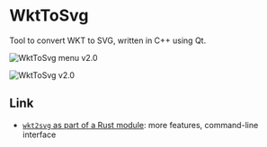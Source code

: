 # WktToSvg

Tool to convert WKT to SVG, written in C++ using Qt.

![WktToSvg menu v2.0](Screenshots/WktToSvgMenu_2_0.png)

![WktToSvg v2.0](Screenshots/WktToSvg_2_0.png)

## Link

- [`wkt2svg` as part of a Rust module](https://github.com/Notgnoshi/generative?tab=readme-ov-file#wkt2svg): more features, command-line interface
